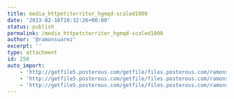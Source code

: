 ```yaml
---
title: media_httpetcterritor_hgmqd-scaled1000
date: '2013-02-16T10:32:26+00:00'
status: publish
permalink: /media_httpetcterritor_hgmqd-scaled1000
author: '@ramonsuarez'
excerpt: ''
type: attachment
id: 250
auto_import:
    - 'http://getfile5.posterous.com/getfile/files.posterous.com/ramonsuarez/hgnzBstCfoahkhkzqCHlDdbyzabFaDxByHAevAhogBvbdhjkGdEAntzymCHi/media_httpetcterritor_hGmqD.jpg.scaled1000.jpg'
    - 'http://getfile5.posterous.com/getfile/files.posterous.com/ramonsuarez/hgnzBstCfoahkhkzqCHlDdbyzabFaDxByHAevAhogBvbdhjkGdEAntzymCHi/media_httpetcterritor_hGmqD.jpg.scaled1000.jpg'
    - 'http://getfile5.posterous.com/getfile/files.posterous.com/ramonsuarez/hgnzBstCfoahkhkzqCHlDdbyzabFaDxByHAevAhogBvbdhjkGdEAntzymCHi/media_httpetcterritor_hGmqD.jpg.scaled1000.jpg'
---
```

<!DOCTYPE html PUBLIC "-//W3C//DTD HTML 4.0 Transitional//EN" "http://www.w3.org/TR/REC-html40/loose.dtd">
<?xml encoding="UTF-8">
